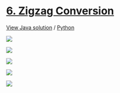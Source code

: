 # [6. Zigzag Conversion](https://leetcode.com/problems/zigzag-conversion/)

[View Java solution](https://github.com/hanggrian/leetcode-playground/blob/main/problems/src/main/java/ZigzagConversion.java)
/ [Python](https://github.com/hanggrian/leetcode-playground/blob/main/problems/python/src/zigzag_conversion.py)

![](https://github.com/hendraanggrian/leetcode-playground/raw/assets/problem6_1.svg)

![](https://github.com/hendraanggrian/leetcode-playground/raw/assets/problem6_2.svg)

![](https://github.com/hendraanggrian/leetcode-playground/raw/assets/problem6_3.svg)

![](https://github.com/hendraanggrian/leetcode-playground/raw/assets/problem6_4.svg)

![](https://github.com/hendraanggrian/leetcode-playground/raw/assets/problem6_5.svg)
